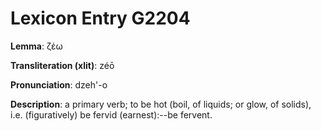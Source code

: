 # Lexicon Entry G2204

**Lemma**: ζέω

**Transliteration (xlit)**: zéō

**Pronunciation**: dzeh'-o

**Description**:
a primary verb; to be hot (boil, of liquids; or glow, of solids), i.e. (figuratively) be fervid (earnest):--be fervent.
